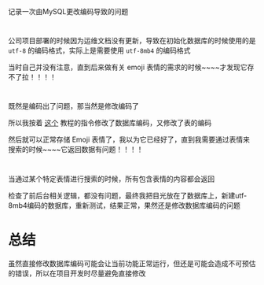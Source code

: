 记录一次由MySQL更改编码导致的问题

# 

公司项目部署的时候因为运维文档没有更新，导致在初始化数据库的时候使用的是 `utf-8` 的编码格式，实际上是需要使用 `utf-8mb4` 的编码格式

当时自己并没有注意，直到后来做有关 emoji 表情的需求的时候~~~~才发现它存不了拉！！！！

# 

既然是编码出了问题，那当然是修改编码了

所以我按着 [这个](https://blog.csdn.net/weixin_30213173/article/details/111971346) 教程的指令修改了数据库编码，又修改了表的编码

然后就可以正常存储 Emoji 表情了，我以为它已经好了，直到我需要通过表情来搜索的时候~~~~它返回数据有问题！！！！

# 

当通过某个特定表情进行搜索的时候，所有包含表情的内容都会返回

检查了前后台相关逻辑，都没有问题，最终我把目光放在了数据库上，新建utf-8mb4编码的数据库，重新测试，结果正常，果然还是修改数据库编码的问题

# 总结

虽然直接修改数据库编码可能会让当前功能正常运行，但还是可能会造成不可预估的错误，所以在项目开发时尽量避免直接修改